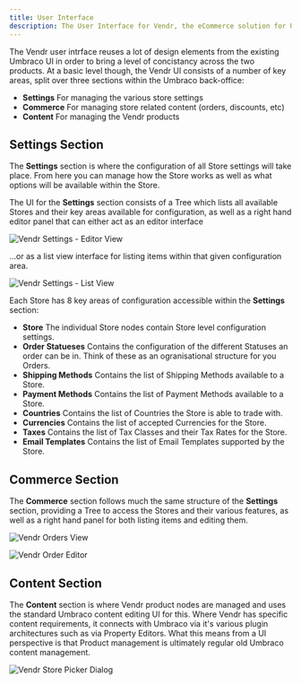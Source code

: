 ```yaml
---
title: User Interface
description: The User Interface for Vendr, the eCommerce solution for Umbraco v8+
---
```


The Vendr user intrface reuses a lot of design elements from the existing Umbraco UI in order to bring a level of concistancy across the two products. At a basic level though, the Vendr UI consists of a number of key areas, split over  three sections within the Umbraco back-office: 

* **Settings** For managing the various store settings
* **Commerce** For managing store related content (orders, discounts, etc)
* **Content** For managing the Vendr products

## Settings Section

The **Settings** section is where the configuration of all Store settings will take place. From here you can manage how the Store works as well as what options will be available within the Store.

The UI for the **Settings** section consists of a Tree which lists all available Stores and their key areas available for configuration, as well as a right hand editor panel that can either act as an editor interface 

![Vendr Settings - Editor View](~/assets/images/screenshots/vendr_settings_section_editor_view.png)

...or as a list view interface for listing items within that given configuration area.

![Vendr Settings - List View](~/assets/images/screenshots/vendr_settings_section_list_view.png)

Each Store has 8 key areas of configuration accessible within the **Settings** section:

* **Store** The individual Store nodes contain Store level configuration settings.
* **Order Statueses** Contains the configuration of the different Statuses an order can be in. Think of these as an ogranisational structure for you Orders.
* **Shipping Methods** Contains the list of Shipping Methods available to a Store.
* **Payment Methods** Contains the list of Payment Methods available to a Store.
* **Countries** Contains the list of Countries the Store is able to trade with.
* **Currencies** Contains the list of accepted Currencies for the Store.
* **Taxes** Contains the list of Tax Classes and their Tax Rates for the Store.
* **Email Templates** Contains the list of Email Templates supported by the Store.

## Commerce Section

The **Commerce** section follows much the same structure of the **Settings** section, providing a Tree to access the Stores and their various features, as well as a right hand panel for both listing items and editing them.

![Vendr Orders View](~/assets/images/screenshots/commerce_orders_view.png)

![Vendr Order Editor](~/assets/images/screenshots/commerce_order_details.png)

## Content Section

The **Content** section is where Vendr product nodes are managed and uses the standard Umbraco content editing UI for this. Where Vendr has specific content requirements, it connects with Umbraco via it's various plugin architectures such as via Property Editors. What this means from a UI perspective is that Product management is ultimately regular old Umbraco content management.

![Vendr Store Picker Dialog](~/assets/images/screenshots/content_store_picker.png)
